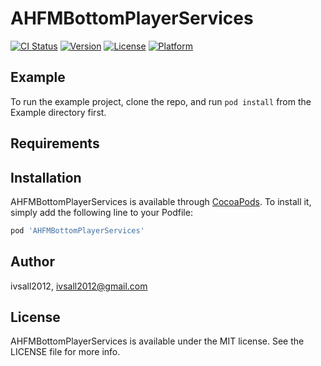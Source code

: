# AHFMBottomPlayerServices

[![CI Status](http://img.shields.io/travis/ivsall2012/AHFMBottomPlayerServices.svg?style=flat)](https://travis-ci.org/ivsall2012/AHFMBottomPlayerServices)
[![Version](https://img.shields.io/cocoapods/v/AHFMBottomPlayerServices.svg?style=flat)](http://cocoapods.org/pods/AHFMBottomPlayerServices)
[![License](https://img.shields.io/cocoapods/l/AHFMBottomPlayerServices.svg?style=flat)](http://cocoapods.org/pods/AHFMBottomPlayerServices)
[![Platform](https://img.shields.io/cocoapods/p/AHFMBottomPlayerServices.svg?style=flat)](http://cocoapods.org/pods/AHFMBottomPlayerServices)

## Example

To run the example project, clone the repo, and run `pod install` from the Example directory first.

## Requirements

## Installation

AHFMBottomPlayerServices is available through [CocoaPods](http://cocoapods.org). To install
it, simply add the following line to your Podfile:

```ruby
pod 'AHFMBottomPlayerServices'
```

## Author

ivsall2012, ivsall2012@gmail.com

## License

AHFMBottomPlayerServices is available under the MIT license. See the LICENSE file for more info.
